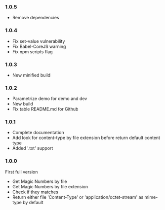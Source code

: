 ### 1.0.5
- Remove dependencies
### 1.0.4
- Fix set-value vulnerability
- Fix Babel-CoreJS warning
- Fix npm scripts flag
### 1.0.3
- New minified build
### 1.0.2
- Parametrize demo for demo and dev
- New build
- Fix table README.md for Github
### 1.0.1
- Complete documentation
- Add look for content-type by file extension before return default content type
- Added '.txt' support
### 1.0.0
First full version
- Get Magic Numbers by file
- Get Magic Numbers by file extension
- Check if they matches
- Return either file 'Content-Type' or 'application/octet-stream' as mime-type by default